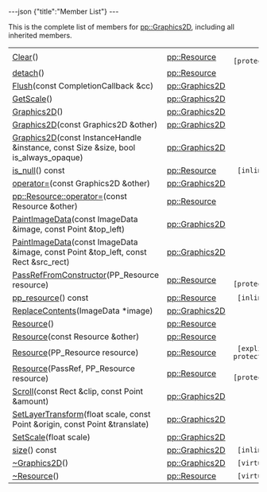 ---json {"title":"Member List"} ---

This is the complete list of members for <a href="/docs/native-client/pepper_beta/cpp/classpp_1_1_graphics2_d/" class="el">pp::Graphics2D</a>, including all inherited members.

<table><tbody><tr class="odd"><td><a href="/docs/native-client/pepper_beta/cpp/classpp_1_1_resource#ad4016f37d3022863ca0188acb26ac9c4" class="el">Clear</a>()</td><td><a href="/docs/native-client/pepper_beta/cpp/classpp_1_1_resource/" class="el">pp::Resource</a></td><td><code> [protected]</code></td></tr><tr class="even"><td><a href="/docs/native-client/pepper_beta/cpp/classpp_1_1_resource#a81b9246381bdddacca3ac25f6ded2bfd" class="el">detach</a>()</td><td><a href="/docs/native-client/pepper_beta/cpp/classpp_1_1_resource/" class="el">pp::Resource</a></td><td></td></tr><tr class="odd"><td><a href="/docs/native-client/pepper_beta/cpp/classpp_1_1_graphics2_d#a3c1e23ad48ad62860a125d471b7664a4" class="el">Flush</a>(const CompletionCallback &amp;cc)</td><td><a href="/docs/native-client/pepper_beta/cpp/classpp_1_1_graphics2_d/" class="el">pp::Graphics2D</a></td><td></td></tr><tr class="even"><td><a href="/docs/native-client/pepper_beta/cpp/classpp_1_1_graphics2_d#a5b927eaabdd78b1a0094aa1a3695bae2" class="el">GetScale</a>()</td><td><a href="/docs/native-client/pepper_beta/cpp/classpp_1_1_graphics2_d/" class="el">pp::Graphics2D</a></td><td></td></tr><tr class="odd"><td><a href="/docs/native-client/pepper_beta/cpp/classpp_1_1_graphics2_d#aef2cf8f0798d4980309f9bc888a73463" class="el">Graphics2D</a>()</td><td><a href="/docs/native-client/pepper_beta/cpp/classpp_1_1_graphics2_d/" class="el">pp::Graphics2D</a></td><td></td></tr><tr class="even"><td><a href="/docs/native-client/pepper_beta/cpp/classpp_1_1_graphics2_d#a144e483e91d77dd7314698a87d57c7ca" class="el">Graphics2D</a>(const Graphics2D &amp;other)</td><td><a href="/docs/native-client/pepper_beta/cpp/classpp_1_1_graphics2_d/" class="el">pp::Graphics2D</a></td><td></td></tr><tr class="odd"><td><a href="/docs/native-client/pepper_beta/cpp/classpp_1_1_graphics2_d#a193584685783cfcf3ab4bd01a5ca6e14" class="el">Graphics2D</a>(const InstanceHandle &amp;instance, const Size &amp;size, bool is_always_opaque)</td><td><a href="/docs/native-client/pepper_beta/cpp/classpp_1_1_graphics2_d/" class="el">pp::Graphics2D</a></td><td></td></tr><tr class="even"><td><a href="/docs/native-client/pepper_beta/cpp/classpp_1_1_resource#a859068e34cdc2dc0b78754c255323aa9" class="el">is_null</a>() const</td><td><a href="/docs/native-client/pepper_beta/cpp/classpp_1_1_resource/" class="el">pp::Resource</a></td><td><code> [inline]</code></td></tr><tr class="odd"><td><a href="/docs/native-client/pepper_beta/cpp/classpp_1_1_graphics2_d#ad19b4539e1c1fdacc6ff41383b6cd3ba" class="el">operator=</a>(const Graphics2D &amp;other)</td><td><a href="/docs/native-client/pepper_beta/cpp/classpp_1_1_graphics2_d/" class="el">pp::Graphics2D</a></td><td></td></tr><tr class="even"><td><a href="/docs/native-client/pepper_beta/cpp/classpp_1_1_resource#aaf808a98bdaa7998d82e19514aa87423" class="el">pp::Resource::operator=</a>(const Resource &amp;other)</td><td><a href="/docs/native-client/pepper_beta/cpp/classpp_1_1_resource/" class="el">pp::Resource</a></td><td></td></tr><tr class="odd"><td><a href="/docs/native-client/pepper_beta/cpp/classpp_1_1_graphics2_d#ab61e3018d1f5c4301f71ad0001d3ad8e" class="el">PaintImageData</a>(const ImageData &amp;image, const Point &amp;top_left)</td><td><a href="/docs/native-client/pepper_beta/cpp/classpp_1_1_graphics2_d/" class="el">pp::Graphics2D</a></td><td></td></tr><tr class="even"><td><a href="/docs/native-client/pepper_beta/cpp/classpp_1_1_graphics2_d#af779f51bfb0c4064535ea91b2470ddc7" class="el">PaintImageData</a>(const ImageData &amp;image, const Point &amp;top_left, const Rect &amp;src_rect)</td><td><a href="/docs/native-client/pepper_beta/cpp/classpp_1_1_graphics2_d/" class="el">pp::Graphics2D</a></td><td></td></tr><tr class="odd"><td><a href="/docs/native-client/pepper_beta/cpp/classpp_1_1_resource#a3eda014529127a818df8d5bb5ec2fdf0" class="el">PassRefFromConstructor</a>(PP_Resource resource)</td><td><a href="/docs/native-client/pepper_beta/cpp/classpp_1_1_resource/" class="el">pp::Resource</a></td><td><code> [protected]</code></td></tr><tr class="even"><td><a href="/docs/native-client/pepper_beta/cpp/classpp_1_1_resource#a46a6123de0b007ad3fcb6f666534ccb4" class="el">pp_resource</a>() const</td><td><a href="/docs/native-client/pepper_beta/cpp/classpp_1_1_resource/" class="el">pp::Resource</a></td><td><code> [inline]</code></td></tr><tr class="odd"><td><a href="/docs/native-client/pepper_beta/cpp/classpp_1_1_graphics2_d#a73185e278ea87d33cfec2f00a56314d9" class="el">ReplaceContents</a>(ImageData *image)</td><td><a href="/docs/native-client/pepper_beta/cpp/classpp_1_1_graphics2_d/" class="el">pp::Graphics2D</a></td><td></td></tr><tr class="even"><td><a href="/docs/native-client/pepper_beta/cpp/classpp_1_1_resource#a56679e93a58101c8dce5dc510811a094" class="el">Resource</a>()</td><td><a href="/docs/native-client/pepper_beta/cpp/classpp_1_1_resource/" class="el">pp::Resource</a></td><td></td></tr><tr class="odd"><td><a href="/docs/native-client/pepper_beta/cpp/classpp_1_1_resource#ab0f664099ca06367180f220ea7e0b831" class="el">Resource</a>(const Resource &amp;other)</td><td><a href="/docs/native-client/pepper_beta/cpp/classpp_1_1_resource/" class="el">pp::Resource</a></td><td></td></tr><tr class="even"><td><a href="/docs/native-client/pepper_beta/cpp/classpp_1_1_resource#a555de93fdf4793f7db1183bf71d20580" class="el">Resource</a>(PP_Resource resource)</td><td><a href="/docs/native-client/pepper_beta/cpp/classpp_1_1_resource/" class="el">pp::Resource</a></td><td><code> [explicit, protected]</code></td></tr><tr class="odd"><td><a href="/docs/native-client/pepper_beta/cpp/classpp_1_1_resource#a907d3d6b7e292587c8cb9ff30d0a418d" class="el">Resource</a>(PassRef, PP_Resource resource)</td><td><a href="/docs/native-client/pepper_beta/cpp/classpp_1_1_resource/" class="el">pp::Resource</a></td><td><code> [protected]</code></td></tr><tr class="even"><td><a href="/docs/native-client/pepper_beta/cpp/classpp_1_1_graphics2_d#a6a4256bb84cab71909821699d7aea369" class="el">Scroll</a>(const Rect &amp;clip, const Point &amp;amount)</td><td><a href="/docs/native-client/pepper_beta/cpp/classpp_1_1_graphics2_d/" class="el">pp::Graphics2D</a></td><td></td></tr><tr class="odd"><td><a href="/docs/native-client/pepper_beta/cpp/classpp_1_1_graphics2_d#a3babd6bb9c922a650b3c7c57d1e36d8c" class="el">SetLayerTransform</a>(float scale, const Point &amp;origin, const Point &amp;translate)</td><td><a href="/docs/native-client/pepper_beta/cpp/classpp_1_1_graphics2_d/" class="el">pp::Graphics2D</a></td><td></td></tr><tr class="even"><td><a href="/docs/native-client/pepper_beta/cpp/classpp_1_1_graphics2_d#a96a91958227a7e42a829033241fac6b1" class="el">SetScale</a>(float scale)</td><td><a href="/docs/native-client/pepper_beta/cpp/classpp_1_1_graphics2_d/" class="el">pp::Graphics2D</a></td><td></td></tr><tr class="odd"><td><a href="/docs/native-client/pepper_beta/cpp/classpp_1_1_graphics2_d#ad623f80db2c0cc679619303a0c0b9eff" class="el">size</a>() const</td><td><a href="/docs/native-client/pepper_beta/cpp/classpp_1_1_graphics2_d/" class="el">pp::Graphics2D</a></td><td><code> [inline]</code></td></tr><tr class="even"><td><a href="/docs/native-client/pepper_beta/cpp/classpp_1_1_graphics2_d#aa40a889094d345add38f16d559ae0ebd" class="el">~Graphics2D</a>()</td><td><a href="/docs/native-client/pepper_beta/cpp/classpp_1_1_graphics2_d/" class="el">pp::Graphics2D</a></td><td><code> [virtual]</code></td></tr><tr class="odd"><td><a href="/docs/native-client/pepper_beta/cpp/classpp_1_1_resource#a081165265e2bd8217eaa2be2aeeb3aa3" class="el">~Resource</a>()</td><td><a href="/docs/native-client/pepper_beta/cpp/classpp_1_1_resource/" class="el">pp::Resource</a></td><td><code> [virtual]</code></td></tr></tbody></table>
